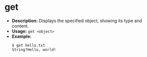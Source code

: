# get

- **Description:** Displays the specified object, showing its type and content.
- **Usage:** `get <object>`
- **Example:**
  ```
  $ get hello.txt
  String?Hello, world!
  ```
